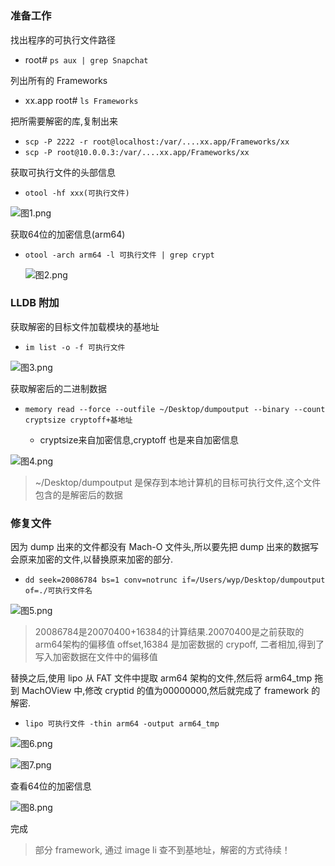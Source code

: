 # 
### 准备工作
找出程序的可执行文件路径

- root# `ps aux | grep Snapchat`

列出所有的 Frameworks

- xx.app root#  `ls Frameworks`

把所需要解密的库,复制出来

- `scp -P 2222 -r root@localhost:/var/....xx.app/Frameworks/xx`
- `scp -P root@10.0.0.3:/var/....xx.app/Frameworks/xx`

获取可执行文件的头部信息

- `otool -hf xxx(可执行文件)`

 ![图1.png](https://upload-images.jianshu.io/upload_images/1009061-ee4b5e75184e14e9.png?imageMogr2/auto-orient/strip%7CimageView2/2/w/1240)


获取64位的加密信息(arm64)

-  `otool -arch arm64 -l 可执行文件 | grep crypt`

   ![图2.png](https://upload-images.jianshu.io/upload_images/1009061-83ba28c325a4dfc3.png?imageMogr2/auto-orient/strip%7CimageView2/2/w/1240)

### LLDB 附加

获取解密的目标文件加载模块的基地址

- `im list -o -f 可执行文件` 

 ![图3.png](https://upload-images.jianshu.io/upload_images/1009061-f2fc22243c120c32.png?imageMogr2/auto-orient/strip%7CimageView2/2/w/1240)

 
获取解密后的二进制数据
 
- `memory read --force --outfile ~/Desktop/dumpoutput --binary --count cryptsize cryptoff+基地址`
    
     - cryptsize来自加密信息,cryptoff 也是来自加密信息
    
![图4.png](https://upload-images.jianshu.io/upload_images/1009061-f8cf996b43126051.png?imageMogr2/auto-orient/strip%7CimageView2/2/w/1240)


> ~/Desktop/dumpoutput 是保存到本地计算机的目标可执行文件,这个文件包含的是解密后的数据

### 修复文件

 因为 dump 出来的文件都没有 Mach-O 文件头,所以要先把  dump 出来的数据写会原来加密的文件,以替换原来加密的部分.
 
- `dd seek=20086784 bs=1 conv=notrunc if=/Users/wyp/Desktop/dumpoutput of=./可执行文件名`

![图5.png](https://upload-images.jianshu.io/upload_images/1009061-adab728f4ac40613.png?imageMogr2/auto-orient/strip%7CimageView2/2/w/1240)


> 20086784是20070400+16384的计算结果.20070400是之前获取的 arm64架构的偏移值 offset,16384 是加密数据的 crypoff, 二者相加,得到了写入加密数据在文件中的偏移值

替换之后,使用 lipo 从 FAT 文件中提取 arm64 架构的文件,然后将 arm64_tmp 拖到 MachOView 中,修改 cryptid 的值为00000000,然后就完成了 framework 的解密.

- `lipo 可执行文件 -thin arm64 -output arm64_tmp`

![图6.png](https://upload-images.jianshu.io/upload_images/1009061-669c2aabcaf88b77.png?imageMogr2/auto-orient/strip%7CimageView2/2/w/1240)

![图7.png](https://upload-images.jianshu.io/upload_images/1009061-e74575110d644c28.png?imageMogr2/auto-orient/strip%7CimageView2/2/w/1240)

查看64位的加密信息

![图8.png](https://upload-images.jianshu.io/upload_images/1009061-9b6c42467d3af07d.png?imageMogr2/auto-orient/strip%7CimageView2/2/w/1240)


完成

> 部分 framework, 通过 image li 查不到基地址，解密的方式待续！